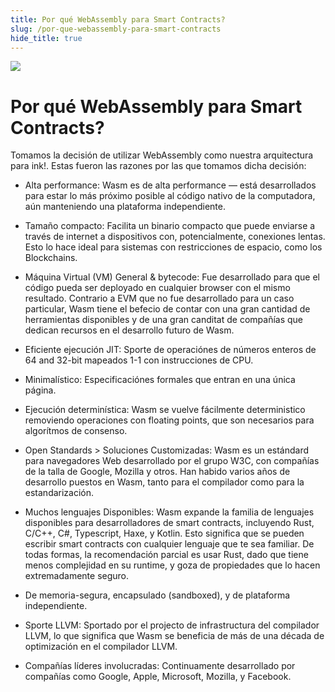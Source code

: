 ```yaml
---
title: Por qué WebAssembly para Smart Contracts?
slug: /por-que-webassembly-para-smart-contracts
hide_title: true
---
```


<img src="/img/title/wasm.svg" className="titlePic" />

# Por qué WebAssembly para Smart Contracts?

<div class="translateTodo">
Tomamos la decisión de utilizar WebAssembly como nuestra arquitectura para ink!.
Estas fueron las razones por las que tomamos dicha decisión:
</div>

* <span class="highlight">Alta performance: </span>Wasm es de alta performance — está desarrollados para estar lo más próximo posible al código nativo de la computadora, aún manteniendo una plataforma independiente.

* <span class="highlight">Tamaño compacto: </span>Facilita un binario compacto que puede enviarse a través de internet a dispositivos con, potencialmente, conexiones lentas. 
Esto lo hace ideal para sistemas con restricciones de espacio, como los Blockchains.

* <span class="highlight">Máquina Virtual (VM) General & bytecode: </span> 
Fue desarrollado para que el código pueda ser deployado en cualquier browser con el mismo resultado.
Contrario a EVM que no fue desarrollado para un caso particular, Wasm tiene el befecio de contar con una gran cantidad de herramientas disponibles y de una gran canditat de compañías que dedican recursos en el desarrollo futuro de Wasm.

* <span class="highlight">Eficiente ejecución JIT: </span>
Sporte de operaciónes de números enteros de 64 and 32-bit mapeados 1-1 con instrucciones de CPU.

* <span class="highlight">Minimalístico: </span> Especificaciónes formales que entran en una única página.

* <span class="highlight">Ejecución determinística: </span>
Wasm se vuelve fácilmente deterministico removiendo operaciones con floating points, que son necesarios para algorítmos de consenso.

* <span class="highlight">Open Standards > Soluciones Customizadas: </span>
Wasm es un estándard para navegadores Web desarrollado por el grupo W3C, con compañías de la talla de Google, Mozilla y otros.
Han habido varios años de desarrollo puestos en Wasm, tanto para el compilador como para la estandarización.

* <span class="highlight">Muchos lenguajes Disponibles: </span> Wasm expande la familia de lenguajes disponibles para desarrolladores de smart contracts, incluyendo Rust, C/C++, C#, Typescript, Haxe, y Kotlin. Esto significa que se pueden escribir smart contracts con cualquier lenguaje que te sea familiar. De todas formas, la recomendación parcial es usar Rust, dado que tiene menos complejidad en su runtime, y goza de propiedades que lo hacen extremadamente seguro.

* <span class="highlight">De memoria-segura, encapsulado (sandboxed), y de plataforma independiente.</span>

* <span class="highlight">Sporte LLVM: </span>
Sportado por el projecto de infrastructura del compilador LLVM, lo que significa que Wasm se beneficia de más de una década de optimización en el compilador LLVM.

* <span class="highlight">Compañías líderes involucradas: </span> Continuamente desarrollado por compañías como Google, Apple, Microsoft, Mozilla, y Facebook.
